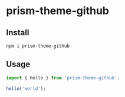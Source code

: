 # prism-theme-github

## Install

```bash
npm i prism-theme-github
```

## Usage

```ts
import { hello } from 'prism-theme-github';

hello('world');
```

